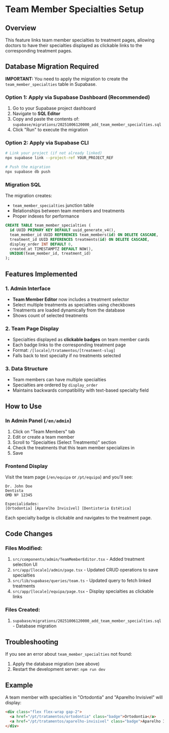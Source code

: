 # Team Member Specialties Setup

## Overview
This feature links team member specialties to treatment pages, allowing doctors to have their specialties displayed as clickable links to the corresponding treatment pages.

## Database Migration Required

**IMPORTANT:** You need to apply the migration to create the `team_member_specialties` table in Supabase.

### Option 1: Apply via Supabase Dashboard (Recommended)

1. Go to your Supabase project dashboard
2. Navigate to **SQL Editor**
3. Copy and paste the contents of: `supabase/migrations/20251006120000_add_team_member_specialties.sql`
4. Click "Run" to execute the migration

### Option 2: Apply via Supabase CLI

```bash
# Link your project (if not already linked)
npx supabase link --project-ref YOUR_PROJECT_REF

# Push the migration
npx supabase db push
```

### Migration SQL

The migration creates:
- `team_member_specialties` junction table
- Relationships between team members and treatments
- Proper indexes for performance

```sql
CREATE TABLE team_member_specialties (
  id UUID PRIMARY KEY DEFAULT uuid_generate_v4(),
  team_member_id UUID REFERENCES team_members(id) ON DELETE CASCADE,
  treatment_id UUID REFERENCES treatments(id) ON DELETE CASCADE,
  display_order INT DEFAULT 0,
  created_at TIMESTAMPTZ DEFAULT NOW(),
  UNIQUE(team_member_id, treatment_id)
);
```

## Features Implemented

### 1. Admin Interface
- **Team Member Editor** now includes a treatment selector
- Select multiple treatments as specialties using checkboxes
- Treatments are loaded dynamically from the database
- Shows count of selected treatments

### 2. Team Page Display
- Specialties displayed as **clickable badges** on team member cards
- Each badge links to the corresponding treatment page
- Format: `/[locale]/tratamentos/[treatment-slug]`
- Falls back to text specialty if no treatments selected

### 3. Data Structure
- Team members can have multiple specialties
- Specialties are ordered by `display_order`
- Maintains backwards compatibility with text-based specialty field

## How to Use

### In Admin Panel (`/en/admin`)

1. Click on "Team Members" tab
2. Edit or create a team member
3. Scroll to "Specialties (Select Treatments)" section
4. Check the treatments that this team member specializes in
5. Save

### Frontend Display

Visit the team page (`/en/equipa` or `/pt/equipa`) and you'll see:

```
Dr. John Doe
Dentista
OMD Nº 12345

Especialidades:
[Ortodontia] [Aparelho Invisível] [Dentisteria Estética]
```

Each specialty badge is clickable and navigates to the treatment page.

## Code Changes

### Files Modified:
1. `src/components/admin/TeamMemberEditor.tsx` - Added treatment selection UI
2. `src/app/[locale]/admin/page.tsx` - Updated CRUD operations to save specialties
3. `src/lib/supabase/queries/team.ts` - Updated query to fetch linked treatments
4. `src/app/[locale]/equipa/page.tsx` - Display specialties as clickable links

### Files Created:
1. `supabase/migrations/20251006120000_add_team_member_specialties.sql` - Database migration

## Troubleshooting

If you see an error about `team_member_specialties` not found:
1. Apply the database migration (see above)
2. Restart the development server: `npm run dev`

## Example

A team member with specialties in "Ortodontia" and "Aparelho Invisível" will display:

```html
<div class="flex flex-wrap gap-2">
  <a href="/pt/tratamentos/ortodontia" class="badge">Ortodontia</a>
  <a href="/pt/tratamentos/aparelho-invisivel" class="badge">Aparelho Invisível</a>
</div>
```
